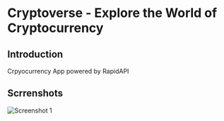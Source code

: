 # Cryptoverse - Explore the World of Cryptocurrency

## Introduction
Crpyocurrency App powered by RapidAPI

## Scrrenshots
![Screenshot 1](https://user-images.githubusercontent.com/68656122/187027435-976380be-5403-411d-a153-66e3258492f6.png)
